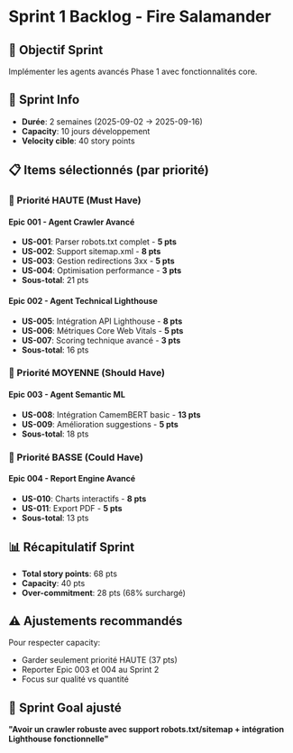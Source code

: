 # Sprint 1 Backlog - Fire Salamander

## 🎯 Objectif Sprint
Implémenter les agents avancés Phase 1 avec fonctionnalités core.

## 📅 Sprint Info
- **Durée**: 2 semaines (2025-09-02 → 2025-09-16)
- **Capacity**: 10 jours développement
- **Velocity cible**: 40 story points

## 📋 Items sélectionnés (par priorité)

### 🥇 Priorité HAUTE (Must Have)

#### Epic 001 - Agent Crawler Avancé
- **US-001**: Parser robots.txt complet - **5 pts**
- **US-002**: Support sitemap.xml - **8 pts**  
- **US-003**: Gestion redirections 3xx - **5 pts**
- **US-004**: Optimisation performance - **3 pts**
- **Sous-total**: 21 pts

#### Epic 002 - Agent Technical Lighthouse
- **US-005**: Intégration API Lighthouse - **8 pts**
- **US-006**: Métriques Core Web Vitals - **5 pts**
- **US-007**: Scoring technique avancé - **3 pts**
- **Sous-total**: 16 pts

### 🥈 Priorité MOYENNE (Should Have)

#### Epic 003 - Agent Semantic ML
- **US-008**: Intégration CamemBERT basic - **13 pts**
- **US-009**: Amélioration suggestions - **5 pts**
- **Sous-total**: 18 pts

### 🥉 Priorité BASSE (Could Have)

#### Epic 004 - Report Engine Avancé
- **US-010**: Charts interactifs - **8 pts**
- **US-011**: Export PDF - **5 pts**
- **Sous-total**: 13 pts

## 📊 Récapitulatif Sprint
- **Total story points**: 68 pts
- **Capacity**: 40 pts  
- **Over-commitment**: 28 pts (68% surchargé)

## ⚠️ Ajustements recommandés
Pour respecter capacity:
- Garder seulement priorité HAUTE (37 pts)
- Reporter Epic 003 et 004 au Sprint 2
- Focus sur qualité vs quantité

## 🎯 Sprint Goal ajusté
**"Avoir un crawler robuste avec support robots.txt/sitemap + intégration Lighthouse fonctionnelle"**